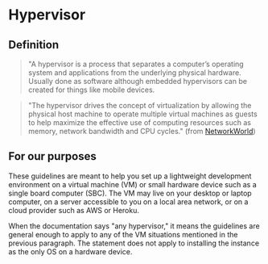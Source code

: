 # Hypervisor 

## Definition

> "A hypervisor is a process that separates a computer’s operating system and applications from the underlying physical hardware. Usually done as software although embedded hypervisors can be created for things like mobile devices.

> "The hypervisor drives the concept of virtualization by allowing the physical host machine to operate multiple virtual machines as guests to help maximize the effective use of computing resources such as memory, network bandwidth and CPU cycles." (from [NetworkWorld](https://www.networkworld.com/article/3243262/virtualization/what-is-a-hypervisor.html))

## For our purposes

These guidelines are meant to help you set up a lightweight development environment on a virtual machine (VM) or small hardware device such as a single board computer (SBC). The VM may live on your desktop or laptop computer, on a server accessible to you on a local area network, or on a cloud provider such as AWS or Heroku. 

When the documentation says "any hypervisor," it means the guidelines are general enough to apply to any of the VM situations mentioned in the previous paragraph. The statement does not apply to installing the instance as the only OS on a hardware device.